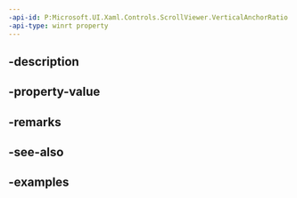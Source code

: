 ```yaml
---
-api-id: P:Microsoft.UI.Xaml.Controls.ScrollViewer.VerticalAnchorRatio
-api-type: winrt property
---
```


## -description

## -property-value

## -remarks

## -see-also

## -examples

